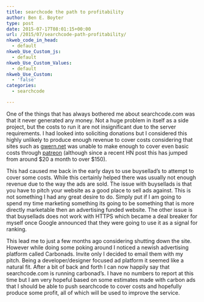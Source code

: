 ```yaml
---
title: searchcode the path to profitability
author: Ben E. Boyter
type: post
date: 2015-07-17T08:01:15+00:00
url: /2015/07/searchcode-path-profitability/
nkweb_code_in_head:
  - default
nkweb_Use_Custom_js:
  - default
nkweb_Use_Custom_Values:
  - default
nkweb_Use_Custom:
  - 'false'
categories:
  - searchcode

---
```

One of the things that has always bothered me about searchcode.com was that it never generated any money. Not a huge problem in itself as a side project, but the costs to run it are not insignificant due to the server requirements. I had looked into soliciting donations but I considered this highly unlikely to produce enough revenue to cover costs considering that sites such as [gwern.net][1] was unable to make enough to cover even basic costs through [patreon][2] (although since a recent HN post this has jumped from around $20 a month to over $150).

This had caused me back in the early days to use buysellad&#8217;s to attempt to cover some costs. While this certainly helped there was usually not enough revenue due to the way the ads are sold. The issue with buysellads is that you have to pitch your website as a good place to sell ads against. This is not something I had any great desire to do. Simply put if I am going to spend my time marketing something its going to be something that is more directly marketable then an advertising funded website. The other issue is that buysellads does not work with HTTPS which became a deal breaker for myself once Google announced that they were going to use it as a signal for ranking.

This lead me to just a few months ago considering shutting down the site. However while doing some poking around I noticed a newish advertising platform called Carbonads. Invite only I decided to email them with my pitch. Being a developer/designer focused ad platform it seemed like a natural fit. After a bit of back and forth I can now happily say that searchcode.com is running carbonad&#8217;s. I have no numbers to report at this time but I am very hopeful based on some estimates made with carbon ads that I should be able to push searchcode to cover costs and hopefully produce some profit, all of which will be used to improve the service.

 [1]: http://www.gwern.net/
 [2]: https://www.patreon.com/gwern